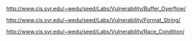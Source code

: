 http://www.cis.syr.edu/~wedu/seed/Labs/Vulnerability/Buffer_Overflow/

http://www.cis.syr.edu/~wedu/seed/Labs/Vulnerability/Format_String/

http://www.cis.syr.edu/~wedu/seed/Labs/Vulnerability/Race_Condition/
